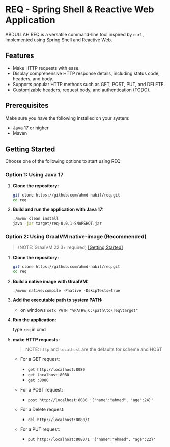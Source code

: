 # REQ - Spring Shell & Reactive Web Application

ABDULLAH
REQ is a versatile command-line tool inspired by `curl`, implemented using Spring Shell and Reactive Web.

## Features

- Make HTTP requests with ease.
- Display comprehensive HTTP response details, including status code, headers, and body.
- Supports popular HTTP methods such as GET, POST, PUT, and DELETE.
- Customizable headers, request body, and authentication (TODO).

## Prerequisites

Make sure you have the following installed on your system:

- Java 17 or higher
- Maven

## Getting Started

Choose one of the following options to start using REQ:

### Option 1: Using Java 17

1. **Clone the repository:**

   ```bash
   git clone https://github.com/ahmd-nabil/req.git
   cd req
   ```

2. **Build and run the application with Java 17:**

   ```bash
   ./mvnw clean install
   java -jar target/req-0.0.1-SNAPSHOT.jar
   ```

### Option 2: Using GraalVM native-image (Recommended)

> (NOTE: GraalVM 22.3+ required) [[Getting Started]](https://www.graalvm.org/latest/docs/getting-started/)

1. **Clone the repository:**

   ```bash
   git clone https://github.com/ahmd-nabil/req.git
   cd req
   ```

2. **Build a native image with GraalVM:**
   ```
   ./mvnw native:compile -Pnative -DskipTests=true
   ```
3. **Add the executable path to system PATH:**

   - on windows `setx PATH "%PATH%;C:\path\to\req\target"`

4. **Run the application:**

   type `req` in cmd

5. **make HTTP requests:**

   > NOTE: `http` and `localhost` are the defaults for scheme and HOST

   - For a GET request:
     - `get http://localhost:8080`
     - `get localhost:8080`
     - `get :8080`
   - For a POST request:
     - `post http://localhost:8080 '{"name":"ahmed", "age":24}' `
   - For a Delete request:

     - `del http://localhost:8080/1`

   - For a PUT request:
     - `put http://localhost:8080/1 '{"name":"Ahmed", "age":22}' `
